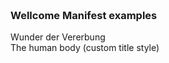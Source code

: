 <div data-element="pmc-viewer"
     data-manifest="https://wellcomelibrary.org/iiif/b18035723/manifest"
     style="width: 600px;height: 700px"
>
</div>

<h3>Wellcome Manifest examples</h3>

<div data-element="pmc-viewer-pop-out"
     data-manifest="https://wellcomelibrary.org/iiif/b18035723/manifest">
    Wunder der Vererbung
</div>
<div data-css-class-map='{"pmc-title": "custom-pmc-title"}'
     data-element="pmc-viewer-pop-out"
     data-manifest="https://wellcomelibrary.org/iiif/b21213483/manifest">
    The human body (custom title style)
</div>
<style>
    .custom-pmc-title {
        color: aquamarine;
        text-align: center;
        font-size: 16px;
        line-height: 80px;
    }
</style>
